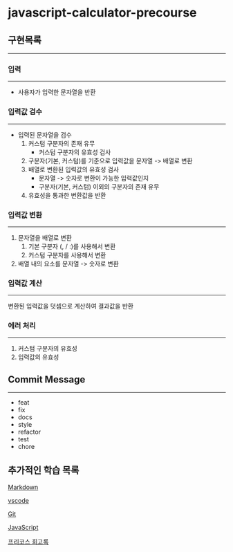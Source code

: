 # javascript-calculator-precourse

## 구현목록

---

### 입력

---

- 사용자가 입력한 문자열을 반환

### 입력값 검수

---

- 입력된 문자열을 검수  
  1. 커스텀 구분자의 존재 유무
      - 커스텀 구분자의 유효성 검사
  2. 구분자(기본, 커스텀)를 기준으로 입력값을 문자열 -> 배열로 변환
  3. 배열로 변환된 입력값의 유효성 검사
      - 문자열 -> 숫자로 변환이 가능한 입력값인지
      - 구분자(기본, 커스텀) 이외의 구분자의 존재 유무
  4. 유효성을 통과한 변환값을 반환

### 입력값 변환

---
1. 문자열을 배열로 변환  
    1. 기본 구분자 (, / :)를 사용해서 변환
    2. 커스텀 구분자를 사용해서 변환
2. 배열 내의 요소를 문자열 -> 숫자로 변환


### 입력값 계산

---

변환된 입력값을 덧셈으로 계산하여 결과값을 반환


### 에러 처리

---

1. 커스텀 구분자의 유효성
2. 입력값의 유효성  

## Commit Message

---

- feat
- fix
- docs
- style
- refactor
- test
- chore

## 추가적인 학습 목록

[Markdown](https://github.com/thumbthing/javascript-calculator-7/blob/thumbthing/study/markdown.md)

[vscode](../study/vscode.md)

[Git](https://github.com/thumbthing/javascript-calculator-7/blob/thumbthing/study/git.md)

[JavaScript](https://github.com/thumbthing/javascript-calculator-7/blob/thumbthing/study/javascript.md)

[프리코스 회고록](https://github.com/thumbthing/javascript-calculator-7/blob/thumbthing/study/retrospective.md)